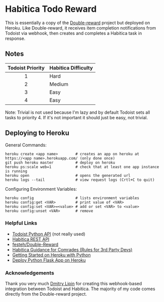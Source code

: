 # Habitica Todo Reward

This is essentially a copy of the [Double-reward](https://github.com/festeh/Double-reward) project but deployed on Heroku. Like Double-reward, it receives item completion notifications from Todoist via webhook, then creates and completes a Habitica task in response. 

## Notes

| Todoist Priority | Habitica Difficulty |
| :---: | :--- |
| 1 | Hard |
| 2 | Medium |
| 3 | Easy |
| 4 | Easy |

Note: Trivial is not used because I'm lazy and by default Todoist sets all tasks to priority 4. If it's not important it should just be easy, not trivial.

## Deploying to Heroku

General Commands:
```
heroku create <app name> 		# creates an app on heroku at https://<app name>.herokuapp.com/ (only done once)
git push heroku master 			# deploy on heroku
heroku ps:scale web=1			# check that at least one app instance is running
heroku open						# opens the generated url
heroku logs --tail				# view request logs (Crtl+C to quit)
```
Configuring Environment Variables:
```
heroku config 					# lists environment variables
heroku config:get <VAR>			# print value of <VAR>
heroku config:set <VAR>=<value> # add or set <VAR> to <value>
heroku config:unset <VAR>		# remove 
```

### Helpful Links
- [Todoist Python API](https://developer.todoist.com/sync/v8/?python#overview) (not really used)
- [Habitica REST API](https://habitica.com/apidoc/#api-_)
- [festeh/Double-Reward](https://github.com/festeh/Double-reward)
- [Habitica Guidance for Comrades (Rules for 3rd Party Devs)](https://habitica.fandom.com/wiki/Guidance_for_Comrades)
- [Getting Started on Heroku with Python](https://devcenter.heroku.com/articles/getting-started-with-python?singlepage=true#set-up)
- [Deploy Python Flask App on Heroku](https://www.geeksforgeeks.org/deploy-python-flask-app-on-heroku/)

### Acknowledgements

Thank you very much [Dmitry Lipin](https://github.com/festeh) for creating this webhook-based integration between Todoist and Habitica. The majority of my code comes directly from the Double-reward project.